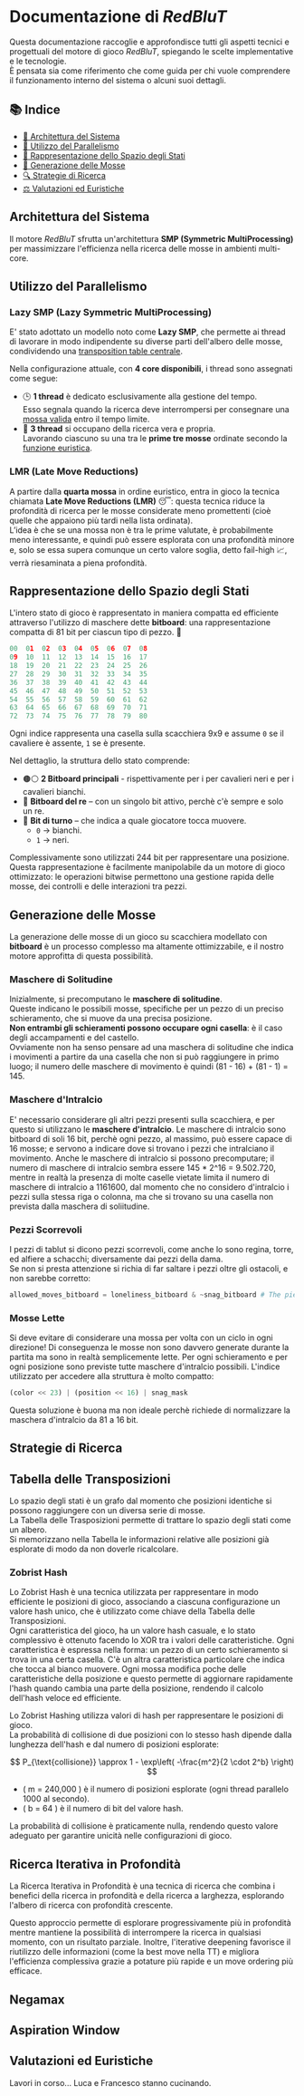 # Documentazione di *RedBluT*

Questa documentazione raccoglie e approfondisce tutti gli aspetti tecnici e progettuali del motore di gioco *RedBluT*, spiegando le scelte implementative e le tecnologie.  
È pensata sia come riferimento che come guida per chi vuole comprendere il funzionamento interno del sistema o alcuni suoi dettagli.

## 📚 Indice

- [🧩 Architettura del Sistema](#architettura-del-sistema)
- [🧵 Utilizzo del Parallelismo](#utilizzo-del-parallelismo)
- [🧠 Rappresentazione dello Spazio degli Stati](#rappresentazione-dello-spazio-degli-stati)
- [🎯 Generazione delle Mosse](#generazione-delle-mosse)
- [🔍 Strategie di Ricerca](#strategie-di-ricerca)
- [⚖️ Valutazioni ed Euristiche](#valutazioni-ed-euristiche)


## Architettura del Sistema

Il motore *RedBluT* sfrutta un'architettura **SMP (Symmetric MultiProcessing)** per massimizzare l'efficienza nella ricerca delle mosse in ambienti multi-core.

## Utilizzo del Parallelismo

### Lazy SMP (Lazy Symmetric MultiProcessing)

E' stato adottato un modello noto come **Lazy SMP**, che permette ai thread di lavorare in modo indipendente su diverse parti dell'albero delle mosse, condividendo una [transposition table centrale](#trasnsposition-table).

Nella configurazione attuale, con **4 core disponibili**, i thread sono assegnati come segue:  
- 🕒 **1 thread** è dedicato esclusivamente alla gestione del tempo.  
    Esso segnala quando la ricerca deve interrompersi per consegnare una [mossa valida](#mossa-valida) entro il tempo limite.
- 🚀 **3 thread** si occupano della ricerca vera e propria.  
    Lavorando ciascuno su una tra le **prime tre mosse** ordinate secondo la [funzione euristica](#euristica).

### LMR (Late Move Reductions)

A partire dalla **quarta mossa** in ordine euristico, entra in gioco la tecnica chiamata **Late Move Reductions (LMR)** 😴: questa tecnica riduce la profondità di ricerca per le mosse considerate meno promettenti (cioè quelle che appaiono più tardi nella lista ordinata).  
L’idea è che se una mossa non è tra le prime valutate, è probabilmente meno interessante, e quindi può essere esplorata con una profondità minore e, solo se essa supera comunque un certo valore soglia, detto fail-high 📈, verrà riesaminata a piena profondità.

## Rappresentazione dello Spazio degli Stati

L'intero stato di gioco è rappresentato in maniera compatta ed efficiente attraverso l'utilizzo di maschere dette **bitboard**: una rappresentazione compatta di 81 bit per ciascun tipo di pezzo. 🧠

```python
00  01  02  03  04  05  06  07  08
09  10  11  12  13  14  15  16  17
18  19  20  21  22  23  24  25  26
27  28  29  30  31  32  33  34  35
36  37  38  39  40  41  42  43  44
45  46  47  48  49  50  51  52  53
54  55  56  57  58  59  60  61  62
63  64  65  66  67  68  69  70  71
72  73  74  75  76  77  78  79  80
```

Ogni indice rappresenta una casella sulla scacchiera 9x9 e assume `0` se il cavaliere è assente, `1` se è presente.

Nel dettaglio, la struttura dello stato comprende:
- 🟤⚪ **2 Bitboard principali** - rispettivamente per i per cavalieri neri e per i cavalieri bianchi.
- 👑 **Bitboard del re** – con un singolo bit attivo, perchè c'è sempre e solo un re.
- 🔄 **Bit di turno** – che indica a quale giocatore tocca muovere.
    - `0` -> bianchi.
    - `1` -> neri.

Complessivamente sono utilizzati 244 bit per rappresentare una posizione. Questa rappresentazione è facilmente manipolabile da un motore di gioco ottimizzato: le operazioni bitwise permettono una gestione rapida delle mosse, dei controlli e delle interazioni tra pezzi.

## Generazione delle Mosse

La generazione delle mosse di un gioco su scacchiera modellato con **bitboard** è un processo complesso ma altamente ottimizzabile, e il nostro motore approfitta di questa possibilità.

### Maschere di Solitudine

Inizialmente, si precomputano le **maschere di solitudine**.  
Queste indicano le possibili mosse, specifiche per un pezzo di un preciso schieramento, che si muove da una precisa posizione.  
**Non entrambi gli schieramenti possono occupare ogni casella**: è il caso degli accampamenti e del castello.  
Ovviamente non ha senso pensare ad una maschera di solitudine che indica i movimenti a partire da una casella che non si può raggiungere in primo luogo; il numero delle maschere di movimento è quindi (81 - 16) + (81 - 1) = 145.

### Maschere d'Intralcio

E' necessario considerare gli altri pezzi presenti sulla scacchiera, e per questo si utilizzano le **maschere d'intralcio**.
Le maschere di intralcio sono bitboard di soli 16 bit, perchè ogni pezzo, al massimo, può essere capace di 16 mosse; e servono a indicare dove si trovano i pezzi che intralciano il movimento.
Anche le maschere di intralcio si possono precomputare; il numero di maschere di intralcio sembra essere 145 * 2^16 = 9.502.720, mentre in realtà la presenza di molte caselle vietate limita il numero di maschere di intralcio a 1161600, dal momento che no considero d'intralcio i pezzi sulla stessa riga o colonna, ma che si trovano su una casella non prevista dalla maschera di soliitudine.

### Pezzi Scorrevoli

I pezzi di tablut si dicono pezzi scorrevoli, come anche lo sono regina, torre, ed alfiere a schacchi; diversamente dai pezzi della dama.  
Se non si presta attenzione si richia di far saltare i pezzi oltre gli ostacoli, e non sarebbe corretto:

```python
allowed_moves_bitboard = loneliness_bitboard & ~snag_bitboard # The pieces are not equipped with Red Bull
```

### Mosse Lette

Si deve evitare di considerare una mossa per volta con un ciclo in ogni direzione!
Di conseguenza le mosse non sono davvero generate durante la partita ma sono in realtà semplicemente lette.
Per ogni schieramento e per ogni posizione sono previste tutte maschere d'intralcio possibili.
L'indice utilizzato per accedere alla struttura è molto compatto:

```python
(color << 23) | (position << 16) | snag_mask
```

Questa soluzione è buona ma non ideale perchè richiede di normalizzare la maschera d'intralcio da 81 a 16 bit.

## Strategie di Ricerca

## Tabella delle Transposizioni

Lo spazio degli stati è un grafo dal momento che posizioni identiche si possono raggiungere con un diversa serie di mosse.  
La Tabella delle Trasposizioni permette di trattare lo spazio degli stati come un albero.  
Si memorizzano nella Tabella le informazioni relative alle posizioni già esplorate di modo da non doverle ricalcolare.

### Zobrist Hash

Lo Zobrist Hash è una tecnica utilizzata per rappresentare in modo efficiente le posizioni di gioco, associando a ciascuna configurazione un valore hash unico, che è utilizzato come chiave della Tabella delle Transposizioni.  
Ogni caratteristica del gioco, ha un valore hash casuale, e lo stato complessivo è ottenuto facendo lo XOR tra i valori delle caratteristiche. 
Ogni caratteristica è espressa nella forma: un pezzo di un certo schieramento si trova in una certa casella. C'è un altra caratteristica particolare che indica che tocca al bianco muovere.
Ogni mossa modifica poche delle caratteristiche della posizione e questo permette di aggiornare rapidamente l'hash quando cambia una parte della posizione, rendendo il calcolo dell'hash veloce ed efficiente.

Lo Zobrist Hashing utilizza valori di hash per rappresentare le posizioni di gioco.  
La probabilità di collisione di due posizioni con lo stesso hash dipende dalla lunghezza dell'hash e dal numero di posizioni esplorate:

$$
P_{\text{collisione}} \approx 1 - \exp\left( -\frac{m^2}{2 \cdot 2^b} \right)
$$

- ( m = 240,000 ) è il numero di posizioni esplorate (ogni thread parallelo 1000 al secondo).
- ( b = 64 ) è il numero di bit del valore hash.

La probabilità di collisione è praticamente nulla, rendendo questo valore adeguato per garantire unicità nelle configurazioni di gioco.

## Ricerca Iterativa in Profondità

La Ricerca Iterativa in Profondità è una tecnica di ricerca che combina i benefici della ricerca in profondità e della ricerca a larghezza, esplorando l'albero di ricerca con profondità crescente.

Questo approccio permette di esplorare progressivamente più in profondità mentre mantiene la possibilità di interrompere la ricerca in qualsiasi momento, con un risultato parziale. Inoltre, l'iterative deepening favorisce il riutilizzo delle informazioni (come la best move nella TT) e migliora l'efficienza complessiva grazie a potature più rapide e un move ordering più efficace.

## Negamax

## Aspiration Window

## Valutazioni ed Euristiche

Lavori in corso... Luca e Francesco stanno cucinando.
